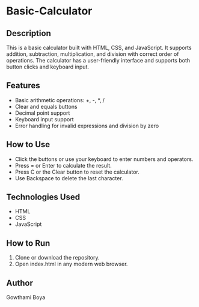# Basic-Calculator

## Description
This is a basic calculator built with HTML, CSS, and JavaScript. It supports addition, subtraction, multiplication, and division with correct order of operations. The calculator has a user-friendly interface and supports both button clicks and keyboard input.

## Features
- Basic arithmetic operations: +, -, *, /
- Clear and equals buttons
- Decimal point support
- Keyboard input support
- Error handling for invalid expressions and division by zero

## How to Use
- Click the buttons or use your keyboard to enter numbers and operators.
- Press = or Enter to calculate the result.
- Press C or the Clear button to reset the calculator.
- Use Backspace to delete the last character.

## Technologies Used
- HTML
- CSS
- JavaScript

## How to Run
1. Clone or download the repository.
2. Open index.html in any modern web browser.

## Author
Gowthami Boya

